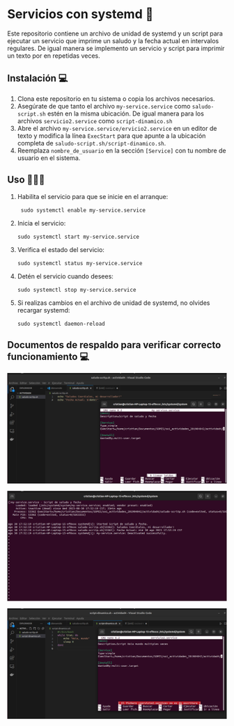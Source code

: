 # Servicios con systemd 🤖

Este repositorio contiene un archivo de unidad de systemd y un script para ejecutar un servicio que imprime un saludo y la fecha actual en intervalos regulares. De igual manera se implemento un servicio y script para imprimir un texto por en repetidas veces.

## Instalación 💻

1. Clona este repositorio en tu sistema o copia los archivos necesarios.
2. Asegúrate de que tanto el archivo `my-service.service` como `saludo-script.sh` estén en la misma ubicación. De igual manera para los archivos `servicio2.service` como `script-dinamico.sh`
3. Abre el archivo `my-service.service/ervicio2.service` en un editor de texto y modifica la línea `ExecStart` para que apunte a la ubicación completa de `saludo-script.sh/script-dinamico.sh`.
4. Reemplaza `nombre_de_usuario` en la sección `[Service]` con tu nombre de usuario en el sistema.

## Uso 👨🏿‍💻

1. Habilita el servicio para que se inicie en el arranque:

   ```
    sudo systemctl enable my-service.service
   ```

2. Inicia el servicio:

     ```
    sudo systemctl start my-service.service
   ```

3. Verifica el estado del servicio:

     ```
   sudo systemctl status my-service.service
   ```

4. Detén el servicio cuando desees:

     ```
    sudo systemctl stop my-service.service
   ```

5. Si realizas cambios en el archivo de unidad de systemd, no olvides recargar systemd:

     ```
    sudo systemctl daemon-reload
   ```


## Documentos de respaldo para verificar correcto funcionamiento 💻

![CreacionImagen](https://github.com/CristtDev/so1_actividades_201904042/blob/main/img/ac41.png)  

![CreacionImagen](https://github.com/CristtDev/so1_actividades_201904042/blob/main/img/ac42.png)  

![CreacionImagen](https://github.com/CristtDev/so1_actividades_201904042/blob/main/img/ac43.png)  
